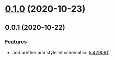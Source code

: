 # [0.1.0](https://github.com/umb/ng-standards/compare/v0.0.1...v0.1.0) (2020-10-23)



## 0.0.1 (2020-10-22)


### Features

* add prettier and stylelint schematics ([c429061](https://github.com/umb/ng-standards/commit/c4290615b5292799e36ba5484f1e785962c595cf))



